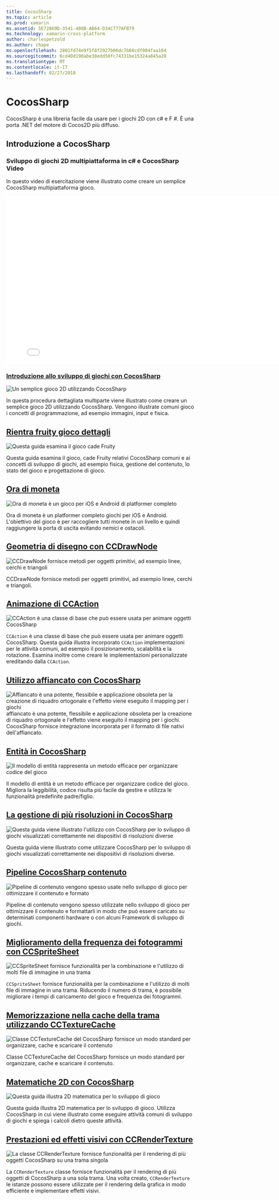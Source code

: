 ```yaml
---
title: CocosSharp
ms.topic: article
ms.prod: xamarin
ms.assetid: 5E72869D-3541-408B-AB64-D34C777AFB79
ms.technology: xamarin-cross-platform
author: charlespetzold
ms.author: chape
ms.openlocfilehash: 2801fd74e9f5f8f2927b06dc7b68cdf004faa104
ms.sourcegitcommit: 6cd40d190abe38edd50fc74331be15324a845a28
ms.translationtype: MT
ms.contentlocale: it-IT
ms.lasthandoff: 02/27/2018
---
```

# <a name="cocossharp"></a>CocosSharp

CocosSharp è una libreria facile da usare per i giochi 2D con c# e F #. È una porta .NET del motore di Cocos2D più diffuso.

## <a name="introduction-to-cocossharp"></a>Introduzione a CocosSharp

###  <a name="developing-cross-platform-2d-games-in-c-and-cocossharp-video"></a>Sviluppo di giochi 2D multipiattaforma in c# e CocosSharp Video

In questo video di esercitazione viene illustrato come creare un semplice CocosSharp multipiattaforma gioco.

<iframe src="//channel9.msdn.com/Shows/Visual-Studio-Toolbox/Developing-Cross-platform-2D-Games-in-C-and-CocosSharp/player" width="800" height="450" allowFullScreen frameBorder="0"></iframe>

###  <a name="introduction-to-game-development-with-cocossharpgraphics-gamescocossharpfirst-gameindexmd"></a>[Introduzione allo sviluppo di giochi con CocosSharp](~/graphics-games/cocossharp/first-game/index.md)

![](images/first-game.png "Un semplice gioco 2D utilizzando CocosSharp")

In questa procedura dettagliata multiparte viene illustrato come creare un semplice gioco 2D utilizzando CocosSharp. Vengono illustrate comuni gioco i concetti di programmazione, ad esempio immagini, input e fisica.



##  <a name="fruity-falls-game-detailsgraphics-gamescocossharpfruity-fallsmd"></a>[Rientra fruity gioco dettagli](~/graphics-games/cocossharp/fruity-falls.md)

![](images/fruity-falls.png "Questa guida esamina il gioco cade Fruity")

Questa guida esamina il gioco, cade Fruity relativi CocosSharp comuni e ai concetti di sviluppo di giochi, ad esempio fisica, gestione del contenuto, lo stato del gioco e progettazione di gioco.  



## <a name="coin-timegraphics-gamescocossharpcointimemd"></a>[Ora di moneta](~/graphics-games/cocossharp/cointime.md)

![](images/cointime.png "Ora di moneta è un gioco per iOS e Android di platformer completo")

Ora di moneta è un platformer completo giochi per iOS e Android. L'obiettivo del gioco è per raccogliere tutti monete in un livello e quindi raggiungere la porta di uscita evitando nemici e ostacoli.



## <a name="drawing-geometry-with-ccdrawnodegraphics-gamescocossharpccdrawnodemd"></a>[Geometria di disegno con CCDrawNode](~/graphics-games/cocossharp/ccdrawnode.md)

![](images/ccdrawnode.png "CCDrawNode fornisce metodi per oggetti primitivi, ad esempio linee, cerchi e triangoli")

CCDrawNode fornisce metodi per oggetti primitivi, ad esempio linee, cerchi e triangoli.



## <a name="animating-with-ccactiongraphics-gamescocossharpccactionmd"></a>[Animazione di CCAction](~/graphics-games/cocossharp/ccaction.md)

![](images/ccaction.png "CCAction è una classe di base che può essere usata per animare oggetti CocosSharp")

`CCAction` è una classe di base che può essere usata per animare oggetti CocosSharp. Questa guida illustra incorporato `CCAction` implementazioni per le attività comuni, ad esempio il posizionamento, scalabilità e la rotazione. Esamina inoltre come creare le implementazioni personalizzate ereditando dalla `CCAction`.



## <a name="using-tiled-with-cocossharpgraphics-gamescocossharptiledmd"></a>[Utilizzo affiancato con CocosSharp](~/graphics-games/cocossharp/tiled.md)

![](images/tiled.png "Affiancato è una potente, flessibile e applicazione obsoleta per la creazione di riquadro ortogonale e l'effetto viene eseguito il mapping per i giochi") affiancato è una potente, flessibile e applicazione obsoleta per la creazione di riquadro ortogonale e l'effetto viene eseguito il mapping per i giochi. CocosSharp fornisce integrazione incorporata per il formato di file nativi dell'affiancato.



##  <a name="entities-in-cocossharpgraphics-gamescocossharpentitiesmd"></a>[Entità in CocosSharp](~/graphics-games/cocossharp/entities.md)

![](images/entities.png "Il modello di entità rappresenta un metodo efficace per organizzare codice del gioco")

Il modello di entità è un metodo efficace per organizzare codice del gioco. Migliora la leggibilità, codice risulta più facile da gestire e utilizza le funzionalità predefinite padre/figlio.



##  <a name="handling-multiple-resolutions-in-cocossharpgraphics-gamescocossharpresolutionsmd"></a>[La gestione di più risoluzioni in CocosSharp](~/graphics-games/cocossharp/resolutions.md)

![](images/resolutions.png "Questa guida viene illustrato l'utilizzo con CocosSharp per lo sviluppo di giochi visualizzati correttamente nei dispositivi di risoluzioni diverse")

Questa guida viene illustrato come utilizzare CocosSharp per lo sviluppo di giochi visualizzati correttamente nei dispositivi di risoluzioni diverse.



##  <a name="cocossharp-content-pipelinegraphics-gamescocossharpcontent-pipelineindexmd"></a>[Pipeline CocosSharp contenuto](~/graphics-games/cocossharp/content-pipeline/index.md)

![](images/content-pipeline.png "Pipeline di contenuto vengono spesso usate nello sviluppo di gioco per ottimizzare il contenuto e formato")

Pipeline di contenuto vengono spesso utilizzate nello sviluppo di gioco per ottimizzare il contenuto e formattarli in modo che può essere caricato su determinati componenti hardware o con alcuni Framework di sviluppo di giochi.



## <a name="improving-framerate-with-ccspritesheetgraphics-gamescocossharpccspritesheetmd"></a>[Miglioramento della frequenza dei fotogrammi con CCSpriteSheet](~/graphics-games/cocossharp/ccspritesheet.md)

![](images/ccspritesheet.png "CCSpriteSheet fornisce funzionalità per la combinazione e l'utilizzo di molti file di immagine in una trama")

`CCSpriteSheet` fornisce funzionalità per la combinazione e l'utilizzo di molti file di immagine in una trama. Riducendo il numero di trama, è possibile migliorare i tempi di caricamento del gioco e frequenza dei fotogrammi.



## <a name="texture-caching-using-cctexturecachegraphics-gamescocossharptexture-cachemd"></a>[Memorizzazione nella cache della trama utilizzando CCTextureCache](~/graphics-games/cocossharp/texture-cache.md)

![](images/texture-cache.png "Classe CCTextureCache del CocosSharp fornisce un modo standard per organizzare, cache e scaricare il contenuto")

Classe CCTextureCache del CocosSharp fornisce un modo standard per organizzare, cache e scaricare il contenuto. 



## <a name="2d-math-with-cocossharpgraphics-gamescocossharpmathmd"></a>[Matematiche 2D con CocosSharp](~/graphics-games/cocossharp/math.md)

![](images/math.png "Questa guida illustra 2D matematica per lo sviluppo di gioco")

Questa guida illustra 2D matematica per lo sviluppo di gioco. Utilizza CocosSharp in cui viene illustrato come eseguire attività comuni di sviluppo di giochi e spiega i calcoli dietro queste attività.



## <a name="performance-and-visual-effects-with-ccrendertexturegraphics-gamescocossharpccrendertexturemd"></a>[Prestazioni ed effetti visivi con CCRenderTexture](~/graphics-games/cocossharp/ccrendertexture.md)

![](images/ccrendertexture.png "La classe CCRenderTexture fornisce funzionalità per il rendering di più oggetti CocosSharp su una trama singola")

La `CCRenderTexture` classe fornisce funzionalità per il rendering di più oggetti di CocosSharp a una sola trama. Una volta creato, `CCRenderTexture` le istanze possono essere utilizzate per il rendering della grafica in modo efficiente e implementare effetti visivi.

 
